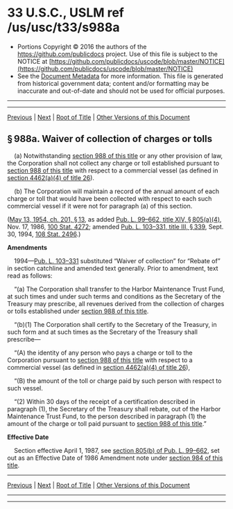 ---
---

# 33 U.S.C., USLM ref /us/usc/t33/s988a

* Portions Copyright © 2016 the authors of the https://github.com/publicdocs project.
  Use of this file is subject to the NOTICE at [https://github.com/publicdocs/uscode/blob/master/NOTICE](https://github.com/publicdocs/uscode/blob/master/NOTICE)
* See the [Document Metadata](././../../../..//README.md) for more information.
  This file is generated from historical government data; content and/or formatting may be inaccurate and out-of-date and should not be used for official purposes.

----------
----------

[Previous](./../../../..//us/usc/t33/ch19/m__us_usc_t33_s988.md) | [Next](./../../../..//us/usc/t33/ch19/m__us_usc_t33_s989.md) | [Root of Title](./../../../../) | [Other Versions of this Document](https://publicdocs.github.io/go/links?ns=uslm&ref=%2Fus%2Fusc%2Ft33%2Fs988a)

## § 988a. Waiver of collection of charges or tolls

    (a) Notwithstanding [section 988 of this title][/us/usc/t33/s988] or any other provision of law, the Corporation shall not collect any charge or toll established pursuant to [section 988 of this title][/us/usc/t33/s988] with respect to a commercial vessel (as defined in [section 4462(a)(4) of title 26][/us/usc/t26/s4462/a/4]).

    (b) The Corporation will maintain a record of the annual amount of each charge or toll that would have been collected with respect to each such commercial vessel if it were not for paragraph (a) of this section.

([May 13, 1954, ch. 201, § 13][/us/act/1954-05-13/ch201/s13], as added [Pub. L. 99–662, title XIV, § 805(a)(4)][/us/pl/99/662/s805/a/4], Nov. 17, 1986, [100 Stat. 4272][/us/stat/100/4272]; amended [Pub. L. 103–331, title III, § 339][/us/pl/103/331/s339], Sept. 30, 1994, [108 Stat. 2496][/us/stat/108/2496].)

 __Amendments__ 

    1994—[Pub. L. 103–331][/us/pl/103/331] substituted “Waiver of collection” for “Rebate of” in section catchline and amended text generally. Prior to amendment, text read as follows:

    “(a) The Corporation shall transfer to the Harbor Maintenance Trust Fund, at such times and under such terms and conditions as the Secretary of the Treasury may prescribe, all revenues derived from the collection of charges or tolls established under [section 988 of this title][/us/usc/t33/s988].

    “(b)(1) The Corporation shall certify to the Secretary of the Treasury, in such form and at such times as the Secretary of the Treasury shall prescribe—

    “(A) the identity of any person who pays a charge or toll to the Corporation pursuant to [section 988 of this title][/us/usc/t33/s988] with respect to a commercial vessel (as defined in [section 4462(a)(4) of title 26][/us/usc/t26/s4462/a/4]),

    “(B) the amount of the toll or charge paid by such person with respect to such vessel.

    “(2) Within 30 days of the receipt of a certification described in paragraph (1), the Secretary of the Treasury shall rebate, out of the Harbor Maintenance Trust Fund, to the person described in paragraph (1) the amount of the charge or toll paid pursuant to [section 988 of this title][/us/usc/t33/s988].”

 __Effective Date__ 

    Section effective April 1, 1987, see [section 805(b) of Pub. L. 99–662][/us/pl/99/662/s805/b], set out as an Effective Date of 1986 Amendment note under [section 984 of this title][/us/usc/t33/s984].

----------

[Previous](./../../../..//us/usc/t33/ch19/m__us_usc_t33_s988.md) | [Next](./../../../..//us/usc/t33/ch19/m__us_usc_t33_s989.md) | [Root of Title](./../../../../) | [Other Versions of this Document](https://publicdocs.github.io/go/links?ns=uslm&ref=%2Fus%2Fusc%2Ft33%2Fs988a)

----------
----------

[/us/usc/t33/s988]: https://publicdocs.github.io/go/links?ns=uslm&ref=%2Fus%2Fusc%2Ft33%2Fs988
[/us/usc/t33/s988]: https://publicdocs.github.io/go/links?ns=uslm&ref=%2Fus%2Fusc%2Ft33%2Fs988
[/us/usc/t26/s4462/a/4]: https://publicdocs.github.io/go/links?ns=uslm&ref=%2Fus%2Fusc%2Ft26%2Fs4462%2Fa%2F4
[/us/act/1954-05-13/ch201/s13]: https://publicdocs.github.io/go/links?ns=uslm&ref=%2Fus%2Fact%2F1954-05-13%2Fch201%2Fs13
[/us/pl/99/662/s805/a/4]: https://publicdocs.github.io/go/links?ns=uslm&ref=%2Fus%2Fpl%2F99%2F662%2Fs805%2Fa%2F4
[/us/stat/100/4272]: https://publicdocs.github.io/go/links?ns=uslm&ref=%2Fus%2Fstat%2F100%2F4272
[/us/pl/103/331/s339]: https://publicdocs.github.io/go/links?ns=uslm&ref=%2Fus%2Fpl%2F103%2F331%2Fs339
[/us/stat/108/2496]: https://publicdocs.github.io/go/links?ns=uslm&ref=%2Fus%2Fstat%2F108%2F2496
[/us/pl/103/331]: https://publicdocs.github.io/go/links?ns=uslm&ref=%2Fus%2Fpl%2F103%2F331
[/us/usc/t33/s988]: https://publicdocs.github.io/go/links?ns=uslm&ref=%2Fus%2Fusc%2Ft33%2Fs988
[/us/usc/t33/s988]: https://publicdocs.github.io/go/links?ns=uslm&ref=%2Fus%2Fusc%2Ft33%2Fs988
[/us/usc/t26/s4462/a/4]: https://publicdocs.github.io/go/links?ns=uslm&ref=%2Fus%2Fusc%2Ft26%2Fs4462%2Fa%2F4
[/us/usc/t33/s988]: https://publicdocs.github.io/go/links?ns=uslm&ref=%2Fus%2Fusc%2Ft33%2Fs988
[/us/pl/99/662/s805/b]: https://publicdocs.github.io/go/links?ns=uslm&ref=%2Fus%2Fpl%2F99%2F662%2Fs805%2Fb
[/us/usc/t33/s984]: https://publicdocs.github.io/go/links?ns=uslm&ref=%2Fus%2Fusc%2Ft33%2Fs984


